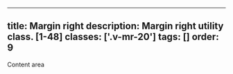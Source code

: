 <!--
 *              © 2025 Visa
 *
 * Licensed under the Apache License, Version 2.0 (the "License");
 * you may not use this file except in compliance with the License.
 * You may obtain a copy of the License at
 *
 *         http://www.apache.org/licenses/LICENSE-2.0
 *
 * Unless required by applicable law or agreed to in writing, software
 * distributed under the License is distributed on an "AS IS" BASIS,
 * WITHOUT WARRANTIES OR CONDITIONS OF ANY KIND, either express or implied.
 * See the License for the specific language governing permissions and
 * limitations under the License.
 *
 -->
---
title: Margin right
description: Margin right utility class. [1-48]
classes: ['.v-mr-20']
tags: []
order: 9
---

<div class="v-flex">
  <div class="v-flex" style="background: var(--palette-default-surface-highlight);">
    <div class="v-surface v-mr-20 content-card" style="border: 1px dashed var(--palette-default-active-subtle);">
      Content area
    </div>
  </div>
</div>
